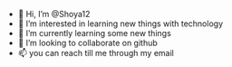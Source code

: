 - 👋 Hi, I’m @Shoya12
- 👀 I’m interested in learning new things with technology
- 🌱 I’m currently learning some new things 
- 💞️ I’m looking to collaborate on github
- 📫 you can reach till me through my email

<!---
Shoya12/Shoya12 is a ✨ special ✨ repository because its `README.md` (this file) appears on your GitHub profile.
You can click the Preview link to take a look at your changes.
--->
